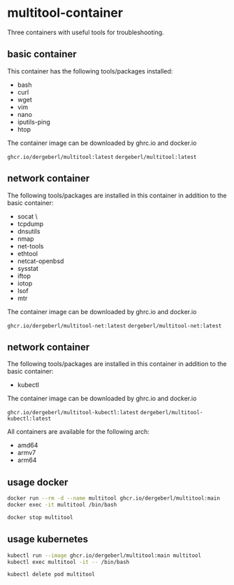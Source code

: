 # multitool-container
Three containers with useful tools for troubleshooting. 

## basic container

This container has the following tools/packages installed:
- bash
- curl
- wget
- vim
- nano
- iputils-ping
- htop

The container image can be downloaded by ghrc.io and docker.io

`ghcr.io/dergeberl/multitool:latest`
`dergeberl/multitool:latest`

## network container

The following tools/packages are installed in this container in addition to the basic container:
- socat \
- tcpdump
- dnsutils 
- nmap
- net-tools
- ethtool
- netcat-openbsd
- sysstat
- iftop
- iotop
- lsof
- mtr

The container image can be downloaded by ghrc.io and docker.io

`ghcr.io/dergeberl/multitool-net:latest`
`dergeberl/multitool-net:latest`

## network container

The following tools/packages are installed in this container in addition to the basic container:
- kubectl

The container image can be downloaded by ghrc.io and docker.io

`ghcr.io/dergeberl/multitool-kubectl:latest`
`dergeberl/multitool-kubectl:latest`


All containers are available for the following arch:

- amd64 
- armv7
- arm64


## usage docker

```bash
docker run --rm -d --name multitool ghcr.io/dergeberl/multitool:main
docker exec -it multitool /bin/bash
```

```bash
docker stop multitool
```

## usage kubernetes

```bash
kubectl run --image ghcr.io/dergeberl/multitool:main multitool
kubectl exec multitool -it -- /bin/bash
```

```bash
kubectl delete pod multitool
```